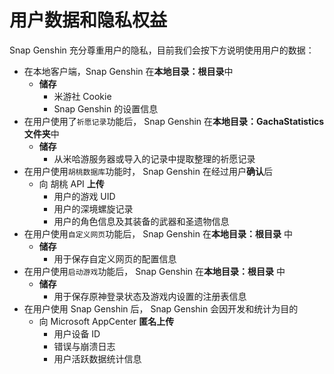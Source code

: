 # 用户数据和隐私权益

Snap Genshin 充分尊重用户的隐私，目前我们会按下方说明使用用户的数据：

- 在本地客户端，Snap Genshin 在**本地目录：根目录**中
    - **储存**
        - 米游社 Cookie
        - Snap Genshin 的设置信息
- 在用户使用了`祈愿记录`功能后， Snap Genshin 在**本地目录：GachaStatistics文件夹**中
    - **储存**
        - 从米哈游服务器或导入的记录中提取整理的祈愿记录
- 在用户使用`胡桃数据库`功能时， Snap Genshin 在经过用户**确认**后
    - 向 胡桃 API **上传**
        - 用户的游戏 UID
        - 用户的深境螺旋记录
        - 用户的角色信息及其装备的武器和圣遗物信息
- 在用户使用`自定义网页`功能后， Snap Genshin 在**本地目录：根目录** 中
    - **储存**
        - 用于保存自定义网页的配置信息
- 在用户使用`启动游戏`功能后， Snap Genshin 在**本地目录：根目录** 中
    - **储存**
        - 用于保存原神登录状态及游戏内设置的注册表信息
- 在用户使用 Snap Genshin 后， Snap Genshin 会因开发和统计为目的
    - 向 Microsoft AppCenter **匿名上传**
        - 用户设备 ID
        - 错误与崩溃日志
        - 用户活跃数据统计信息